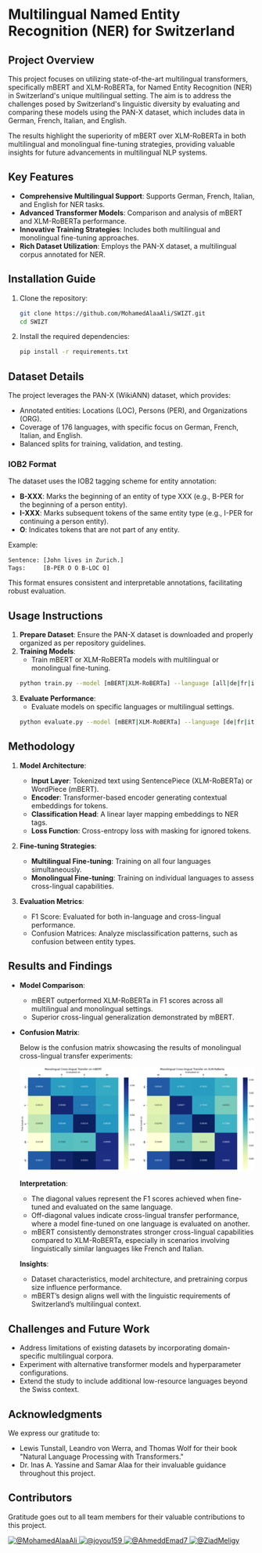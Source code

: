 # Multilingual Named Entity Recognition (NER) for Switzerland

## Project Overview

This project focuses on utilizing state-of-the-art multilingual transformers, specifically mBERT and XLM-RoBERTa, for Named Entity Recognition (NER) in Switzerland's unique multilingual setting. The aim is to address the challenges posed by Switzerland's linguistic diversity by evaluating and comparing these models using the PAN-X dataset, which includes data in German, French, Italian, and English.

The results highlight the superiority of mBERT over XLM-RoBERTa in both multilingual and monolingual fine-tuning strategies, providing valuable insights for future advancements in multilingual NLP systems.

## Key Features

- **Comprehensive Multilingual Support**: Supports German, French, Italian, and English for NER tasks.
- **Advanced Transformer Models**: Comparison and analysis of mBERT and XLM-RoBERTa performance.
- **Innovative Training Strategies**: Includes both multilingual and monolingual fine-tuning approaches.
- **Rich Dataset Utilization**: Employs the PAN-X dataset, a multilingual corpus annotated for NER.

## Installation Guide

1. Clone the repository:
   ```bash
   git clone https://github.com/MohamedAlaaAli/SWIZT.git
   cd SWIZT
   ```
2. Install the required dependencies:
   ```bash
   pip install -r requirements.txt
   ```

## Dataset Details

The project leverages the PAN-X (WikiANN) dataset, which provides:

- Annotated entities: Locations (LOC), Persons (PER), and Organizations (ORG).
- Coverage of 176 languages, with specific focus on German, French, Italian, and English.
- Balanced splits for training, validation, and testing.

### IOB2 Format

The dataset uses the IOB2 tagging scheme for entity annotation:

- **B-XXX**: Marks the beginning of an entity of type XXX (e.g., B-PER for the beginning of a person entity).
- **I-XXX**: Marks subsequent tokens of the same entity type (e.g., I-PER for continuing a person entity).
- **O**: Indicates tokens that are not part of any entity.

Example:

```plaintext
Sentence: [John lives in Zurich.]
Tags:     [B-PER O O B-LOC O]
```

This format ensures consistent and interpretable annotations, facilitating robust evaluation.

## Usage Instructions

1. **Prepare Dataset**: Ensure the PAN-X dataset is downloaded and properly organized as per repository guidelines.
2. **Training Models**:
   - Train mBERT or XLM-RoBERTa models with multilingual or monolingual fine-tuning.
   ```bash
   python train.py --model [mBERT|XLM-RoBERTa] --language [all|de|fr|it|en]
   ```
3. **Evaluate Performance**:
   - Evaluate models on specific languages or multilingual settings.
   ```bash
   python evaluate.py --model [mBERT|XLM-RoBERTa] --language [de|fr|it|en]
   ```

## Methodology

1. **Model Architecture**:

   - **Input Layer**: Tokenized text using SentencePiece (XLM-RoBERTa) or WordPiece (mBERT).
   - **Encoder**: Transformer-based encoder generating contextual embeddings for tokens.
   - **Classification Head**: A linear layer mapping embeddings to NER tags.
   - **Loss Function**: Cross-entropy loss with masking for ignored tokens.

2. **Fine-tuning Strategies**:

   - **Multilingual Fine-tuning**: Training on all four languages simultaneously.
   - **Monolingual Fine-tuning**: Training on individual languages to assess cross-lingual capabilities.

3. **Evaluation Metrics**:

   - F1 Score: Evaluated for both in-language and cross-lingual performance.
   - Confusion Matrices: Analyze misclassification patterns, such as confusion between entity types.

## Results and Findings

- **Model Comparison**:

  - mBERT outperformed XLM-RoBERTa in F1 scores across all multilingual and monolingual settings.
  - Superior cross-lingual generalization demonstrated by mBERT.

- **Confusion Matrix**:

  Below is the confusion matrix showcasing the results of monolingual cross-lingual transfer experiments:

  ![Confusion Matrix](assets/Confusion_matrix.png)

  **Interpretation**:

  - The diagonal values represent the F1 scores achieved when fine-tuned and evaluated on the same language.
  - Off-diagonal values indicate cross-lingual transfer performance, where a model fine-tuned on one language is evaluated on another.
  - mBERT consistently demonstrates stronger cross-lingual capabilities compared to XLM-RoBERTa, especially in scenarios involving linguistically similar languages like French and Italian.

  **Insights**:

  - Dataset characteristics, model architecture, and pretraining corpus size influence performance.
  - mBERT’s design aligns well with the linguistic requirements of Switzerland’s multilingual context.

## Challenges and Future Work

- Address limitations of existing datasets by incorporating domain-specific multilingual corpora.
- Experiment with alternative transformer models and hyperparameter configurations.
- Extend the study to include additional low-resource languages beyond the Swiss context.

## Acknowledgments

We express our gratitude to:

- Lewis Tunstall, Leandro von Werra, and Thomas Wolf for their book "Natural Language Processing with Transformers."
- Dr. Inas A. Yassine and Samar Alaa for their invaluable guidance throughout this project.

## Contributors

Gratitude goes out to all team members for their valuable contributions to this project.

<div align="left">
    <a href="https://github.com/MohamedAlaaAli">
      <img src="https://github.com/MohamedAlaaAli.png" width="100px" alt="@MohamedAlaaAli">
    </a>
 <a href="https://github.com/joyou159">
      <img src="https://github.com/joyou159.png" width="100px" alt="@joyou159">
    </a>
    <a href="https://github.com/AhmeddEmad7">
    <img src="https://github.com/AhmeddEmad7.png" width="100px" alt="@AhmeddEmad7">
  </a>
    <a href="https://github.com/ZiadMeligy">
      <img src="https://github.com/ZiadMeligy.png" width="100px" alt="@ZiadMeligy">
    </a>

